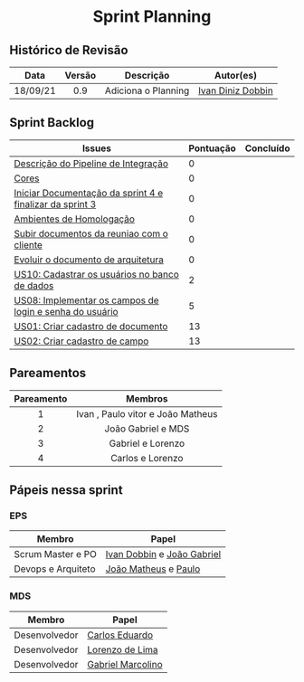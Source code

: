 <h1 style="text-align: center">Sprint Planning</h1>

## Histórico de Revisão
| Data | Versão | Descrição | Autor(es)|
|:----:|:------:|:---------:|:--------:|
| 18/09/21 | 0.9 | Adiciona o Planning | [Ivan Diniz Dobbin](https://github.com/darmsDD)|



## Sprint Backlog
Issues | Pontuação | Concluído
------------ | -------------- | :--------:
[Descrição do Pipeline de Integração](https://github.com/fga-eps-mds/2021.1-pc-go1/issues/99) | 0 | 
[Cores](https://github.com/fga-eps-mds/2021.1-pc-go1/issues/98)| 0 |
[Iniciar Documentação da sprint 4 e finalizar da sprint 3](https://github.com/fga-eps-mds/2021.1-pc-go1/issues/95) | 0 | 
[Ambientes de Homologação](https://github.com/fga-eps-mds/2021.1-pc-go1/issues/92) | 0| 
[Subir documentos da reuniao com o cliente](https://github.com/fga-eps-mds/2021.1-pc-go1/issues/93) | 0| 
[Evoluir o documento de arquitetura](https://github.com/fga-eps-mds/2021.1-pc-go1/issues/94) | 0| 
[US10: Cadastrar os usuários no banco de dados](https://github.com/fga-eps-mds/2021.1-pc-go1/issues/59) | 2 | 
[US08: Implementar os campos de login e senha do usuário](https://github.com/fga-eps-mds/2021.1-pc-go1/issues/57) | 5| 
[US01: Criar cadastro de documento](https://github.com/fga-eps-mds/2021.1-pc-go1/issues/39) | 13 | 
[US02: Criar cadastro de campo](https://github.com/fga-eps-mds/2021.1-pc-go1/issues/65) | 13 | 






 


## Pareamentos

| Pareamento | Membros
|:--------: | :-------:
| 1 | Ivan , Paulo vitor e João Matheus
| 2 | João Gabriel e MDS
| 3 | Gabriel e Lorenzo
| 4 | Carlos e Lorenzo


## Pápeis nessa sprint

### EPS
Membro| Papel
------------ | --------------
Scrum Master e PO | [Ivan Dobbin](https://github.com/darmsDD) e [João Gabriel](https://github.com/bielrossi15)
Devops e Arquiteto | [João Matheus](https://github.com/J-Matheus) e  [Paulo](https://github.com/PauloVitorRocha)


### MDS
Membro| Papel
------------ | --------------
Desenvolvedor | [Carlos Eduardo](https://github.com/CaduRoriz)
Desenvolvedor | [Lorenzo de Lima](https://github.com/lorenzo7377)
Desenvolvedor | [Gabriel Marcolino](https://github.com/GabrielMR360)